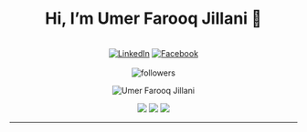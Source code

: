 <h1 align="center">Hi, I’m Umer Farooq Jillani 👋</h1>

<div align="center">
<br>
<a href="https://www.linkedin.com/in/umerfarooqjillani/" target="_blank"><img src="https://img.shields.io/badge/LinkedIn-%230077B5.svg?&style=flat-square&logo=linkedin&logoColor=white" alt="LinkedIn"></a>
<a href="https://www.facebook.com/..." target="_blank"><img src="https://img.shields.io/badge/Facebook-%231877F2.svg?&style=flat-square&logo=facebook&logoColor=white" alt="Facebook"></a>
<!--
<a href="https://www.instagram.com/.../" target="_blank"><img src="https://img.shields.io/badge/Instagram-%23E4405F.svg?&style=flat-square&logo=instagram&logoColor=white" alt="Instagram"></a>
<a href="https://dev.to/.../" target="_blank"><img src="https://img.shields.io/badge/DEV-%230A0A0A.svg?&style=flat-square&logo=DEV.to&logoColor=white" alt="DEV.to"></a>
-->
<br>
<br>
<img alt="followers" title="Follow me on Github" src="https://img.shields.io/github/followers/UmerFarooqJillani?color=236ad3&style=for-the-badge&logo=github&label=Follow"/>
<p><img src="https://komarev.com/ghpvc/?username=UmerFarooqJillani&label=Profile%20views&color=0e75b6&style=flat" alt="Umer Farooq Jillani" /></p>
</div>

<!-- <img src="https://github-profile-trophy.vercel.app/?username=UmerFarooqJillani&theme=juicyfresh&no-bg=true" /> -->

<div align="center">

![](http://github-profile-summary-cards.vercel.app/api/cards/profile-details?username=UmerFarooqJillani&theme=nord_bright)
![](http://github-profile-summary-cards.vercel.app/api/cards/repos-per-language?username=UmerFarooqJillani&theme=nord_bright&exclude={exclude}) 
![](http://github-profile-summary-cards.vercel.app/api/cards/stats?username=UmerFarooqJillani&theme=nord_bright)
<!--![](http://github-profile-summary-cards.vercel.app/api/cards/most-commit-language?username=UmerFarooqJillani&theme=nord_bright&exclude={exclude}) -->
<!-- ![](http://github-profile-summary-cards.vercel.app/api/cards/productive-time?username=UmerFarooqJillani&theme=nord_bright&utcOffset={utcOffset}) -->
</div>

--- 
<!-- 
- 👀 I’m interested in ...
- 🌱 I’m currently learning ...
- 💞️ I’m looking to collaborate on ...
- 📫 How to reach me ...
- 😄 Pronouns: ...
- ⚡ Fun fact: ...
-->
<!---
UmerFarooqJillani/UmerFarooqJillani is a ✨ special ✨ repository because its `README.md` (this file) appears on your GitHub profile.
You can click the Preview link to take a look at your changes.
--->
